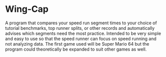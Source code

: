 # Wing-Cap
A program that compares your speed run segment times to your choice of tutorial benchmarks, top runner splits, or other records and automatically advises which segments need the most practice. Intended to be very simple and easy to use so that the speed runner can focus on speed running and not analyzing data. The first game used will be Super Mario 64 but the program could theoretically be expanded to suit other games as well. 
